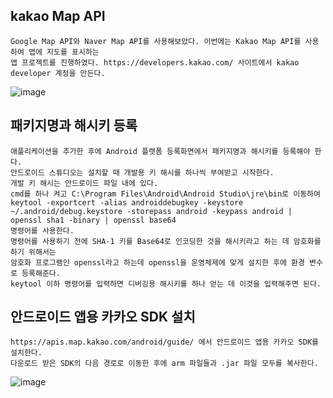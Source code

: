 ## kakao Map API
```
Google Map API와 Naver Map API를 사용해보았다. 이번에는 Kakao Map API를 사용하여 앱에 지도를 표시하는 
앱 프로젝트를 진행하였다. https://developers.kakao.com/ 사이트에서 kakao developer 계정을 만든다.
```
![image](https://user-images.githubusercontent.com/58906858/213147126-18d7dd1c-ad0f-4b1f-8473-a5b2772aa70b.png)

## 패키지명과 해시키 등록
```
애플리케이션을 추가한 후에 Android 플랫폼 등록화면에서 패키지명과 해시키를 등록해야 한다.
안드로이드 스튜디오는 설치할 때 개발용 키 해시를 하나씩 부여받고 시작한다.
개발 키 해시는 안드로이드 파일 내에 있다. 
cmd를 하나 켜고 C:\Program Files\Android\Android Studio\jre\bin로 이동하여 
keytool -exportcert -alias androiddebugkey -keystore ~/.android/debug.keystore -storepass android -keypass android | openssl sha1 -binary | openssl base64
명령어를 사용한다.
명령어를 사용하기 전에 SHA-1 키를 Base64로 인코딩한 것을 해시키라고 하는 데 암호화를 하기 위해서는 
암호화 프로그램인 openssl라고 하는데 openssl을 운영체제에 맞게 설치한 후에 환경 변수로 등록해준다.
keytool 이하 명령어를 입력하면 디버깅용 해시키를 하나 얻는 데 이것을 입력해주면 된다.
```

## 안드로이드 앱용 카카오 SDK 설치
```
https://apis.map.kakao.com/android/guide/ 에서 안드로이드 앱용 카카오 SDK를 설치한다.
다운로드 받은 SDK의 다음 경로로 이동한 후에 arm 파일들과 .jar 파일 모두를 복사한다.

```
![image](https://user-images.githubusercontent.com/58906858/213152875-081f8dec-beea-4dc9-bda4-eba8937d95f9.png)
